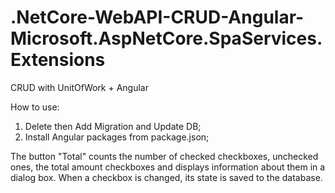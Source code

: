 # .NetCore-WebAPI-CRUD-Angular-Microsoft.AspNetCore.SpaServices.Extensions
CRUD with UnitOfWork + Angular

How to use:
1. Delete then Add Migration and Update DB;
2. Install Angular packages from package.json;

The button "Total" counts the number of checked checkboxes, unchecked ones, the total amount checkboxes and displays information about them in a dialog box.
When a checkbox is changed, its state is saved to the database.
